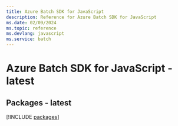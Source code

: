 ```yaml
---
title: Azure Batch SDK for JavaScript
description: Reference for Azure Batch SDK for JavaScript
ms.date: 02/09/2024
ms.topic: reference
ms.devlang: javascript
ms.service: batch
---
```

# Azure Batch SDK for JavaScript - latest
## Packages - latest
[!INCLUDE [packages](batch-index.md)]